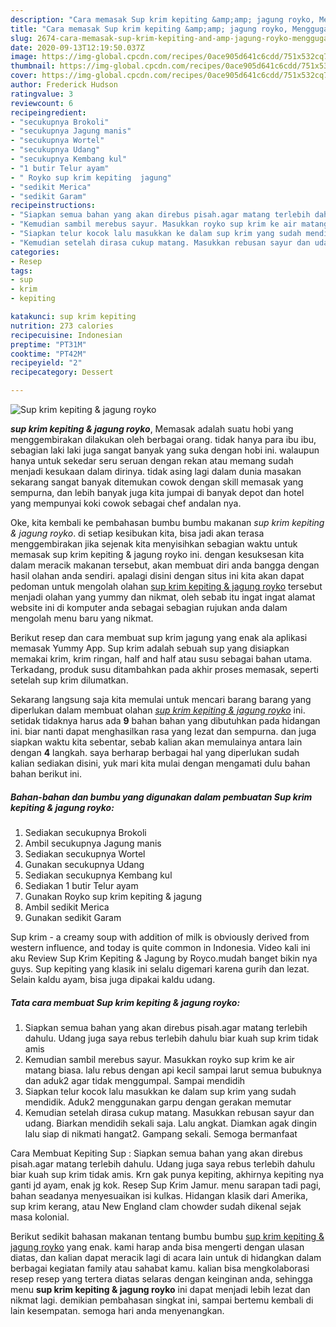 ```yaml
---
description: "Cara memasak Sup krim kepiting &amp;amp; jagung royko, Menggugah Selera"
title: "Cara memasak Sup krim kepiting &amp;amp; jagung royko, Menggugah Selera"
slug: 2674-cara-memasak-sup-krim-kepiting-and-amp-jagung-royko-menggugah-selera
date: 2020-09-13T12:19:50.037Z
image: https://img-global.cpcdn.com/recipes/0ace905d641c6cdd/751x532cq70/sup-krim-kepiting-jagung-royko-foto-resep-utama.jpg
thumbnail: https://img-global.cpcdn.com/recipes/0ace905d641c6cdd/751x532cq70/sup-krim-kepiting-jagung-royko-foto-resep-utama.jpg
cover: https://img-global.cpcdn.com/recipes/0ace905d641c6cdd/751x532cq70/sup-krim-kepiting-jagung-royko-foto-resep-utama.jpg
author: Frederick Hudson
ratingvalue: 3
reviewcount: 6
recipeingredient:
- "secukupnya Brokoli"
- "secukupnya Jagung manis"
- "secukupnya Wortel"
- "secukupnya Udang"
- "secukupnya Kembang kul"
- "1 butir Telur ayam"
- " Royko sup krim kepiting  jagung"
- "sedikit Merica"
- "sedikit Garam"
recipeinstructions:
- "Siapkan semua bahan yang akan direbus pisah.agar matang terlebih dahulu. Udang juga saya rebus terlebih dahulu biar kuah sup krim tidak amis"
- "Kemudian sambil merebus sayur. Masukkan royko sup krim ke air matang biasa. lalu rebus dengan api kecil sampai larut semua bubuknya dan aduk2 agar tidak menggumpal. Sampai mendidih"
- "Siapkan telur kocok lalu masukkan ke dalam sup krim yang sudah mendidik. Aduk2 menggunakan garpu dengan gerakan memutar"
- "Kemudian setelah dirasa cukup matang. Masukkan rebusan sayur dan udang. Biarkan mendidih sekali saja. Lalu angkat. Diamkan agak dingin lalu siap di nikmati hangat2. Gampang sekali. Semoga bermanfaat"
categories:
- Resep
tags:
- sup
- krim
- kepiting

katakunci: sup krim kepiting 
nutrition: 273 calories
recipecuisine: Indonesian
preptime: "PT31M"
cooktime: "PT42M"
recipeyield: "2"
recipecategory: Dessert

---
```



![Sup krim kepiting &amp; jagung royko](https://img-global.cpcdn.com/recipes/0ace905d641c6cdd/751x532cq70/sup-krim-kepiting-jagung-royko-foto-resep-utama.jpg)

<b><i>sup krim kepiting &amp; jagung royko</i></b>, Memasak adalah suatu hobi yang menggembirakan dilakukan oleh berbagai orang. tidak hanya para ibu ibu, sebagian laki laki juga sangat banyak yang suka dengan hobi ini. walaupun hanya untuk sekedar seru seruan dengan rekan atau memang sudah menjadi kesukaan dalam dirinya. tidak asing lagi dalam dunia masakan sekarang sangat banyak ditemukan cowok dengan skill memasak yang sempurna, dan lebih banyak juga kita jumpai di banyak depot dan hotel yang mempunyai koki cowok sebagai chef andalan nya.

Oke, kita kembali ke pembahasan bumbu bumbu makanan <i>sup krim kepiting &amp; jagung royko</i>. di setiap kesibukan kita, bisa jadi akan terasa menggembirakan jika sejenak kita menyisihkan sebagian waktu untuk memasak sup krim kepiting &amp; jagung royko ini. dengan kesuksesan kita dalam meracik makanan tersebut, akan membuat diri anda bangga dengan hasil olahan anda sendiri. apalagi disini dengan situs ini kita akan dapat pedoman untuk mengolah olahan <u>sup krim kepiting &amp; jagung royko</u> tersebut menjadi olahan yang yummy dan nikmat, oleh sebab itu ingat ingat alamat website ini di komputer anda sebagai sebagian rujukan anda dalam mengolah menu baru yang nikmat.

Berikut resep dan cara membuat sup krim jagung yang enak ala aplikasi memasak Yummy App. Sup krim adalah sebuah sup yang disiapkan memakai krim, krim ringan, half and half atau susu sebagai bahan utama. Terkadang, produk susu ditambahkan pada akhir proses memasak, seperti setelah sup krim dilumatkan.


Sekarang langsung saja kita memulai untuk mencari barang barang yang diperlukan dalam membuat olahan <u><i>sup krim kepiting &amp; jagung royko</i></u> ini. setidak tidaknya harus ada <b>9</b> bahan bahan yang dibutuhkan pada hidangan ini. biar nanti dapat menghasilkan rasa yang lezat dan sempurna. dan juga siapkan waktu kita sebentar, sebab kalian akan memulainya antara lain dengan <b>4</b> langkah. saya berharap berbagai hal yang diperlukan sudah kalian sediakan disini, yuk mari kita mulai dengan mengamati dulu bahan bahan berikut ini.

<!--inarticleads1-->

##### Bahan-bahan dan bumbu yang digunakan dalam pembuatan Sup krim kepiting &amp; jagung royko:

1. Sediakan secukupnya Brokoli
1. Ambil secukupnya Jagung manis
1. Sediakan secukupnya Wortel
1. Gunakan secukupnya Udang
1. Sediakan secukupnya Kembang kul
1. Sediakan 1 butir Telur ayam
1. Gunakan  Royko sup krim kepiting &amp; jagung
1. Ambil sedikit Merica
1. Gunakan sedikit Garam


Sup krim - a creamy soup with addition of milk is obviously derived from western influence, and today is quite common in Indonesia. Video kali ini aku Review Sup Krim Kepiting &amp; Jagung by Royco.mudah banget bikin nya guys. Sup kepiting yang klasik ini selalu digemari karena gurih dan lezat. Selain kaldu ayam, bisa juga dipakai kaldu udang. 

<!--inarticleads2-->

##### Tata cara membuat Sup krim kepiting &amp; jagung royko:

1. Siapkan semua bahan yang akan direbus pisah.agar matang terlebih dahulu. Udang juga saya rebus terlebih dahulu biar kuah sup krim tidak amis
1. Kemudian sambil merebus sayur. Masukkan royko sup krim ke air matang biasa. lalu rebus dengan api kecil sampai larut semua bubuknya dan aduk2 agar tidak menggumpal. Sampai mendidih
1. Siapkan telur kocok lalu masukkan ke dalam sup krim yang sudah mendidik. Aduk2 menggunakan garpu dengan gerakan memutar
1. Kemudian setelah dirasa cukup matang. Masukkan rebusan sayur dan udang. Biarkan mendidih sekali saja. Lalu angkat. Diamkan agak dingin lalu siap di nikmati hangat2. Gampang sekali. Semoga bermanfaat


Cara Membuat Kepiting Sup : Siapkan semua bahan yang akan direbus pisah.agar matang terlebih dahulu. Udang juga saya rebus terlebih dahulu biar kuah sup krim tidak amis. Krn gak punya kepiting, akhirnya kepiting nya ganti jd ayam, enak jg kok. Resep Sup Krim Jamur. menu sarapan tadi pagi, bahan seadanya menyesuaikan isi kulkas. Hidangan klasik dari Amerika, sup krim kerang, atau New England clam chowder sudah dikenal sejak masa kolonial. 

Berikut sedikit bahasan makanan tentang bumbu bumbu <u>sup krim kepiting &amp; jagung royko</u> yang enak. kami harap anda bisa mengerti dengan ulasan diatas, dan kalian dapat meracik lagi di acara lain untuk di hidangkan dalam berbagai kegiatan family atau sahabat kamu. kalian bisa mengkolaborasi resep resep yang tertera diatas selaras dengan keinginan anda, sehingga menu <b>sup krim kepiting &amp; jagung royko</b> ini dapat menjadi lebih lezat dan nikmat lagi. demikian pembahasan singkat ini, sampai bertemu kembali di lain kesempatan. semoga hari anda menyenangkan.
